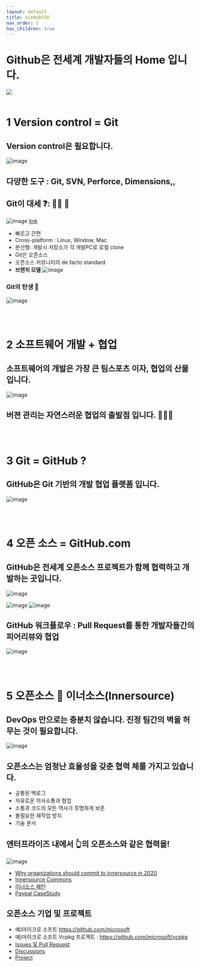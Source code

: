 ```yaml
---
layout: default
title: GitHub이란
nav_order: 1
has_children: true
---
```





# Github은 전세계 개발자들의 Home 입니다. 

<img src="https://user-images.githubusercontent.com/40287191/120283657-60ff0080-c2f6-11eb-967c-f2a046287607.png" />

<br>
<br>

# 1 Version control = Git
  
## Version control은 필요합니다. 
  
  ![image](https://user-images.githubusercontent.com/40287191/120352922-3afc4f00-c33c-11eb-992b-38b1fe71f274.png) 

## 다양한 도구 : Git, SVN, Perforce, Dimensions,,

## Git이 대세 ❓: 🙆‍♂️ 💯
![image](https://user-images.githubusercontent.com/40287191/120289216-05d00c80-c2fc-11eb-8571-909610e4d93e.png) [link](https://www.openhub.net/repositories/compare)

   - 빠르고 간편
   - Cross-platform : Linux, Window, Mac
   - 분산형: 개발시 저장소가 각 개발PC로 로컬 clone   
   - Git은 오픈소스
   - 오픈소스 커뮤니티의 de facto standard
   - **브랜치 모델**
   ![image](https://user-images.githubusercontent.com/40287191/120320139-cbc33280-c31c-11eb-8ad7-6298fb2129fa.png)

### Git의 탄생 👶
  
  
   ![image](https://user-images.githubusercontent.com/40287191/120289434-3fa11300-c2fc-11eb-8db0-42658d6b062b.png)
 
<br>
<br>

# 2 소프트웨어 개발 + 협업 
  
## 소프트웨어의 개발은 가장 큰 팀스포츠 이자, 협업의 산물 입니다. 
  ![image](https://user-images.githubusercontent.com/40287191/120286337-18951200-c2f9-11eb-8535-16681aafe678.png)
  
## 버젼 관리는 자연스러운 협업의 출발점 입니다. 🧑‍🤝‍🧑 
  

<br>
<br>

# 3 Git = GitHub ?

## GitHub은 Git 기반의 개발 협업 플랫폼 입니다. 
![image](https://user-images.githubusercontent.com/40287191/120290596-74fa3080-c2fd-11eb-8a59-a58a275ba164.png)

<br>
<br>

# 4 오픈 소스 = GitHub.com
 
## GitHub은 전세계 오픈소스 프로젝트가 함께 협력하고 개발하는 곳입니다. 
![image](https://user-images.githubusercontent.com/40287191/120288730-82162000-c2fb-11eb-8b46-80b6aeb53e1c.png)

![image](https://user-images.githubusercontent.com/40287191/120301317-b1328e80-c307-11eb-9dec-d602b904070d.png) ![image](https://user-images.githubusercontent.com/40287191/120301403-c7d8e580-c307-11eb-81b2-c1f1a94efbb5.png)

## GitHub 워크플로우 : Pull Request를 통한 개발자들간의 피어리뷰와 협업

 ![image](https://user-images.githubusercontent.com/40287191/120320262-f1e8d280-c31c-11eb-9c0f-4f0ca8c6d915.png)

<br>
<br>

# 5 오픈소스 🤝 이너소스(Innersource) 

## DevOps 만으로는 충분치 않습니다. 진정 팀간의 벽을 허무는 것이 필요합니다. 
  ![image](https://user-images.githubusercontent.com/40287191/120304886-25226600-c30b-11eb-9619-2586423dd030.png)
   
  
## 오픈소스는 엄청난 효율성을 갖춘 협력 체를 가지고 있습니다. 
   - 공통된 백로그
   - 자유로운 의사소통과 협업
   - 소통과 코드의 모든 역사가 투명하게 보존
   - 불필요한 재작업 방지
   - 기술 문서 
## 엔터프라이즈 내에서 👆의 오픈소스와 같은 협력을!
  ![image](https://user-images.githubusercontent.com/40287191/120304063-65351900-c30a-11eb-8aa7-fb5ae03be4de.png)
  
   - [Why organizations should commit to innersource in 2020](https://github.blog/2020-03-11-why-organizations-should-commit-to-innersource-in-2020/)
   - [Innersource Commons](https://innersourcecommons.org/)
   - [이너소스 패턴](https://github.com/InnerSourceCommons/InnerSourcePatterns)
   - [Paypal CaseStudy](http://paypal.github.io/InnerSourceCommons/assets/files/AdoptingInnerSource.pdf)
 
## 오픈소스 기업 및 프로젝트 
   - 예)마이크로 소프트 https://github.com/microsoft
   - 예)마이크로 소프트 Vcpkg 프로젝트 : https://github.com/microsoft/vcpkg
   - [Issues 및 Pull Request](https://github.com/microsoft/vcpkg/issues/18170)
   - [Discussions](https://github.com/microsoft/vcpkg/discussions)
   - [Project](https://github.com/orgs/microsoft/projects)

<br>
<br>






